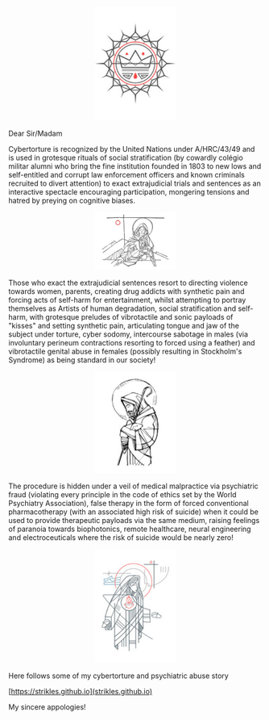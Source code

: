 <p align="center" width="100%">
    <img width="32%" src="https://github.com/strikles/atac-data/raw/main/assets/img/jesus/jesus_king.png">
</p>

Dear Sir/Madam

Cybertorture is recognized by the United Nations under A/HRC/43/49 and is used in grotesque rituals of social stratification (by cowardly colégio militar alumni who bring the fine institution founded in 1803 to new lows and self-entitled and corrupt law enforcement officers and known criminals recruited to divert attention) to exact extrajudicial trials and sentences as an interactive spectacle encouraging participation, mongering tensions and hatred by preying on cognitive biases.

<p align="center" width="100%">
    <img width="32%" src="https://github.com/strikles/atac-data/raw/main/assets/img/jesus/golgota.png">
</p>

Those who exact the extrajudicial sentences resort to directing violence towards women, parents, creating drug addicts with synthetic pain and forcing acts of self-harm for entertainment, whilst attempting to portray themselves as Artists of human degradation, social stratification and self-harm, with grotesque preludes of vibrotactile and sonic payloads of "kisses" and setting synthetic pain, articulating tongue and jaw of the subject under torture, cyber sodomy, intercourse sabotage in males (via involuntary perineum contractions resorting to forced using a feather) and vibrotactile genital abuse in females (possibly resulting in Stockholm's Syndrome) as being standard in our society!

<p align="center" width="100%">
    <img width="32%" src="https://github.com/strikles/atac-data/raw/main/assets/img/jesus/lamb_of_god.png">
</p>

The procedure is hidden under a veil of medical malpractice via psychiatric fraud (violating every principle in the code of ethics set by the World Psychiatry Association), false therapy in the form of forced conventional pharmacotherapy (with an associated high risk of suicide) when it could be used to provide therapeutic payloads via the same medium, raising feelings of paranoia towards biophotonics, remote healthcare, neural engineering and electroceuticals where the risk of suicide would be nearly zero!

<p align="center" width="100%">
    <img width="32%" src="https://github.com/strikles/atac-data/raw/main/assets/img/jesus/mary.png">
</p>

Here follows some of my cybertorture and psychiatric abuse story

[https://strikles.github.io](strikles.github.io)

My sincere appologies!